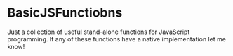 # BasicJSFunctiobns
Just a collection of useful stand-alone functions for JavaScript programming. If any of these functions have a native implementation let me know!
